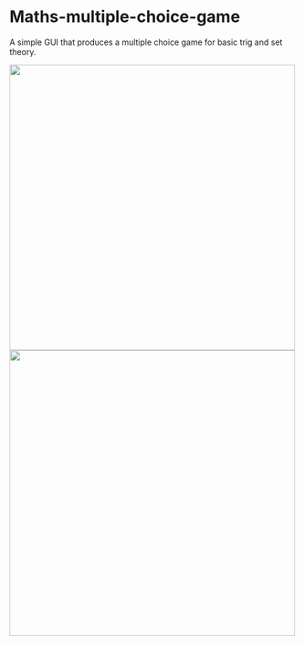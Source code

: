 # Maths-multiple-choice-game
A simple GUI that produces a multiple choice game for basic trig and set theory.

<img src="https://user-images.githubusercontent.com/17953240/268926417-1a846b48-fadf-443e-ad18-499876e5c9f6.png" width="500" >

<img src="https://github.com/benjmuller/Maths-multiple-choice-game/assets/17953240/69b4be3a-50c7-497a-af22-c4b647be07b5.png" width="500" >

